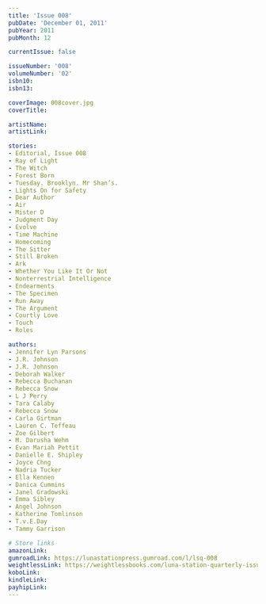 ```yaml
---
title: 'Issue 008'
pubDate: 'December 01, 2011'
pubYear: 2011
pubMonth: 12

currentIssue: false

issueNumber: '008'
volumeNumber: '02'
isbn10: 
isbn13: 

coverImage: 008cover.jpg
coverTitle: 

artistName: 
artistLink: 

stories:
- Editorial, Issue 008
- Ray of Light
- The Witch
- Forest Born
- Tuesday. Brooklyn. Mr Shan’s.
- Lights On for Safety
- Dear Author
- Air
- Mister D
- Judgment Day
- Evolve
- Time Machine
- Homecoming
- The Sitter
- Still Broken
- Ark
- Whether You Like It Or Not
- Nonterrestrial Intelligence
- Endearments
- The Specimen
- Run Away
- The Argument
- Courtly Love
- Touch
- Roles

authors:
- Jennifer Lyn Parsons
- J.R. Johnson
- J.R. Johnson
- Deborah Walker
- Rebecca Buchanan
- Rebecca Snow
- L J Perry
- Tara Calaby
- Rebecca Snow
- Carla Girtman
- Lauren C. Teffeau
- Zoe Gilbert
- M. Darusha Wehm
- Evan Mariah Pettit
- Danielle E. Shipley
- Joyce Chng
- Nadria Tucker
- Ella Kennen
- Danica Cummins
- Janel Gradowski
- Emma Sibley
- Angel Johnson
- Katherine Tomlinson
- T.v.E.Day
- Tammy Garrison

# Store links
amazonLink: 
gumroadLink: https://lunastationpress.gumroad.com/l/lsq-008
weightlessLink: https://weightlessbooks.com/luna-station-quarterly-issue-008/
koboLink: 
kindleLink: 
payhipLink: 
---
```

